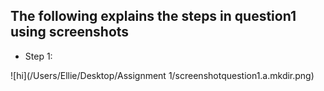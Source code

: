 ## The following explains the steps in question1 using screenshots 

* Step 1:


![hi](/Users/Ellie/Desktop/Assignment 1/screenshotquestion1.a.mkdir.png)
